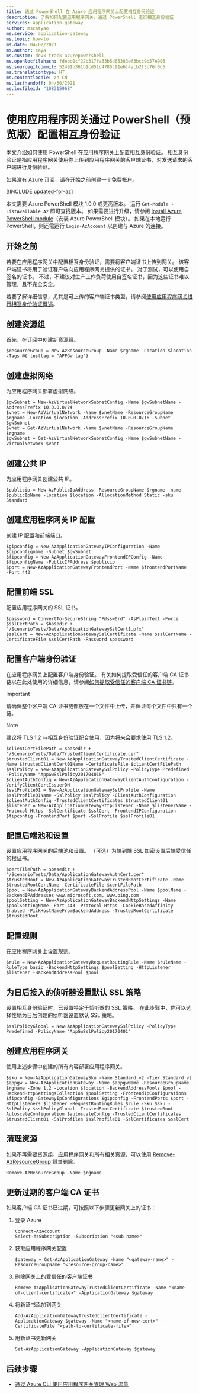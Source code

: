 ```yaml
---
title: 通过 PowerShell 在 Azure 应用程序网关上配置相互身份验证
description: 了解如何配置应用程序网关，通过 PowerShell 进行相互身份验证
services: application-gateway
author: mscatyao
ms.service: application-gateway
ms.topic: how-to
ms.date: 04/02/2021
ms.author: caya
ms.custom: devx-track-azurepowershell
ms.openlocfilehash: fdebc0cf22b317fa33b5d65383ef3bcc9b57e905
ms.sourcegitcommit: 52491b361b1cd51c4785c91e6f4acb2f3c76f0d5
ms.translationtype: HT
ms.contentlocale: zh-CN
ms.lasthandoff: 04/30/2021
ms.locfileid: "108315968"
---
```

# <a name="configure-mutual-authentication-with-application-gateway-through-powershell-preview"></a>使用应用程序网关通过 PowerShell（预览版）配置相互身份验证
本文介绍如何使用 PowerShell 在应用程序网关上配置相互身份验证。 相互身份验证是指应用程序网关使用你上传到应用程序网关的客户端证书，对发送请求的客户端进行身份验证。 

如果没有 Azure 订阅，请在开始之前创建一个[免费帐户](https://azure.microsoft.com/free/?WT.mc_id=A261C142F)。

[!INCLUDE [updated-for-az](../../includes/updated-for-az.md)]

本文需要 Azure PowerShell 模块 1.0.0 或更高版本。 运行 `Get-Module -ListAvailable Az` 即可查找版本。 如果需要进行升级，请参阅 [Install Azure PowerShell module](/powershell/azure/install-az-ps)（安装 Azure PowerShell 模块）。 如果在本地运行 PowerShell，则还需运行 `Login-AzAccount` 以创建与 Azure 的连接。

## <a name="before-you-begin"></a>开始之前

若要在应用程序网关中配置相互身份验证，需要将客户端证书上传到网关。 该客户端证书将用于验证客户端向应用程序网关提供的证书。 对于测试，可以使用自签名的证书。 不过，不建议对生产工作负荷使用自签名证书，因为这些证书难以管理，且不完全安全。

若要了解详细信息，尤其是可上传的客户端证书类型，请参阅[使用应用程序网关进行相互身份验证概述](./mutual-authentication-overview.md#certificates-supported-for-mutual-authentication)。

## <a name="create-a-resource-group"></a>创建资源组

首先，在订阅中创建新资源组。 

```azurepowershell
$resourceGroup = New-AzResourceGroup -Name $rgname -Location $location -Tags @{ testtag = "APPGw tag"}
```
## <a name="create-a-virtual-network"></a>创建虚拟网络

为应用程序网关部署虚拟网络。

```azurepowershell
$gwSubnet = New-AzVirtualNetworkSubnetConfig -Name $gwSubnetName -AddressPrefix 10.0.0.0/24
$vnet = New-AzVirtualNetwork -Name $vnetName -ResourceGroupName $rgname -Location $location -AddressPrefix 10.0.0.0/16 -Subnet $gwSubnet
$vnet = Get-AzVirtualNetwork -Name $vnetName -ResourceGroupName $rgname
$gwSubnet = Get-AzVirtualNetworkSubnetConfig -Name $gwSubnetName -VirtualNetwork $vnet
```

## <a name="create-a-public-ip"></a>创建公共 IP

为应用程序网关创建公共 IP。 

```azurepowershell
$publicip = New-AzPublicIpAddress -ResourceGroupName $rgname -name $publicIpName -location $location -AllocationMethod Static -sku Standard
```

## <a name="create-the-application-gateway-ip-configuration"></a>创建应用程序网关 IP 配置

创建 IP 配置和前端端口。 

```azurepowershell
$gipconfig = New-AzApplicationGatewayIPConfiguration -Name $gipconfigname -Subnet $gwSubnet
$fipconfig = New-AzApplicationGatewayFrontendIPConfig -Name $fipconfigName -PublicIPAddress $publicip
$port = New-AzApplicationGatewayFrontendPort -Name $frontendPortName  -Port 443
```

## <a name="configure-frontend-ssl"></a>配置前端 SSL 

配置应用程序网关的 SSL 证书。

```azurepowershell
$password = ConvertTo-SecureString "P@ssw0rd" -AsPlainText -Force
$sslCertPath = $basedir + "/ScenarioTests/Data/ApplicationGatewaySslCert1.pfx"
$sslCert = New-AzApplicationGatewaySslCertificate -Name $sslCertName -CertificateFile $sslCertPath -Password $password
```

## <a name="configure-client-authentication"></a>配置客户端身份验证 

在应用程序网关上配置客户端身份验证。 有关如何提取受信任的客户端 CA 证书链以在此处使用的详细信息，请参阅[如何提取受信任的客户端 CA 证书链](./mutual-authentication-certificate-management.md)。

> [!IMPORTANT]
> 请确保整个客户端 CA 证书链都放在一个文件中上传，并保证每个文件中只有一个链。  

> [!NOTE]
> 建议将 TLS 1.2 与相互身份验证配合使用，因为将来会要求使用 TLS 1.2。 

```azurepowershell
$clientCertFilePath = $basedir + "/ScenarioTests/Data/TrustedClientCertificate.cer"
$trustedClient01 = New-AzApplicationGatewayTrustedClientCertificate -Name $trustedClientCert01Name -CertificateFile $clientCertFilePath
$sslPolicy = New-AzApplicationGatewaySslPolicy -PolicyType Predefined -PolicyName "AppGwSslPolicy20170401S"
$clientAuthConfig = New-AzApplicationGatewayClientAuthConfiguration -VerifyClientCertIssuerDN
$sslProfile01 = New-AzApplicationGatewaySslProfile -Name $sslProfile01Name -SslPolicy $sslPolicy -ClientAuthConfiguration $clientAuthConfig -TrustedClientCertificates $trustedClient01
$listener = New-AzApplicationGatewayHttpListener -Name $listenerName -Protocol Https -SslCertificate $sslCert -FrontendIPConfiguration $fipconfig -FrontendPort $port -SslProfile $sslProfile01
```

## <a name="configure-the-backend-pool-and-settings"></a>配置后端池和设置

设置应用程序网关的后端池和设置。 （可选）为端到端 SSL 加密设置后端受信任的根证书。  

```azurepowershell
$certFilePath = $basedir + "/ScenarioTests/Data/ApplicationGatewayAuthCert.cer"
$trustedRoot = New-AzApplicationGatewayTrustedRootCertificate -Name $trustedRootCertName -CertificateFile $certFilePath
$pool = New-AzApplicationGatewayBackendAddressPool -Name $poolName -BackendIPAddresses www.microsoft.com, www.bing.com
$poolSetting = New-AzApplicationGatewayBackendHttpSettings -Name $poolSettingName -Port 443 -Protocol Https -CookieBasedAffinity Enabled -PickHostNameFromBackendAddress -TrustedRootCertificate $trustedRoot
```

## <a name="configure-the-rule"></a>配置规则

在应用程序网关上设置规则。

```azurepowershell
$rule = New-AzApplicationGatewayRequestRoutingRule -Name $ruleName -RuleType basic -BackendHttpSettings $poolSetting -HttpListener $listener -BackendAddressPool $pool
```

## <a name="set-up-default-ssl-policy-for-future-listeners"></a>为日后接入的侦听器设置默认 SSL 策略

设置相互身份验证时，已设置特定于侦听器的 SSL 策略。 在此步骤中，你可以选择性地为日后创建的侦听器设置默认 SSL 策略。 

```azurepowershell
$sslPolicyGlobal = New-AzApplicationGatewaySslPolicy -PolicyType Predefined -PolicyName "AppGwSslPolicy20170401"
```

## <a name="create-the-application-gateway"></a>创建应用程序网关

使用上述步骤中创建的所有内容部署应用程序网关。

```azurepowershell
$sku = New-AzApplicationGatewaySku -Name Standard_v2 -Tier Standard_v2
$appgw = New-AzApplicationGateway -Name $appgwName -ResourceGroupName $rgname -Zone 1,2 -Location $location -BackendAddressPools $pool -BackendHttpSettingsCollection $poolSetting -FrontendIpConfigurations $fipconfig -GatewayIpConfigurations $gipconfig -FrontendPorts $port -HttpListeners $listener -RequestRoutingRules $rule -Sku $sku -SslPolicy $sslPolicyGlobal -TrustedRootCertificate $trustedRoot -AutoscaleConfiguration $autoscaleConfig -TrustedClientCertificates $trustedClient01 -SslProfiles $sslProfile01 -SslCertificates $sslCert
```

## <a name="clean-up-resources"></a>清理资源

如果不再需要资源组、应用程序网关和所有相关资源，可以使用 [Remove-AzResourceGroup](/powershell/module/az.resources/remove-azresourcegroup) 将其删除。

```azurepowershell
Remove-AzResourceGroup -Name $rgname
```

## <a name="renew-expired-client-ca-certificates"></a>更新过期的客户端 CA 证书

如果客户端 CA 证书已过期，可按照以下步骤更新网关上的证书： 

1. 登录 Azure
    ```azurepowershell
    Connect-AzAccount
    Select-AzSubscription -Subscription "<sub name>"
    ```
2. 获取应用程序网关配置
    ```azurepowershell
    $gateway = Get-AzApplicationGateway -Name "<gateway-name>" -ResourceGroupName "<resource-group-name>"
    ```
3. 删除网关上的受信任的客户端证书 
    ```azurepowershell
    Remove-AzApplicationGatewayTrustedClientCertificate -Name "<name-of-client-certificate>" -ApplicationGateway $gateway
    ``` 
4. 将新证书添加到网关 
    ```azurepowershell
    Add-AzApplicationGatewayTrustedClientCertificate -ApplicationGateway $gateway -Name "<name-of-new-cert>" -CertificateFile "<path-to-certificate-file>"
    ```
5. 用新证书更新网关 
    ```azurepowershell
    Set-AzApplicationGateway -ApplicationGateway $gateway
    ```

## <a name="next-steps"></a>后续步骤

- [通过 Azure CLI 使用应用程序网关管理 Web 流量](./tutorial-manage-web-traffic-cli.md)
